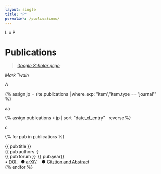 ```yaml
---
layout: single
title: "P"
permalink: /publications/
---
```


L o P

<h1 class="mt-4">Publications</h1>

> <cite><a href="https://scholar.google.com/citations?user=FLWcEXMAAAAJ&hl=en">Google Scholar page</a></cite>

<cite><a href="http://www.brainyquote.com/quotes/quotes/m/marktwain163473.html">Mark Twain</a></cite>

<cite>A</cite>

{% assign jp = site.publications | where_exp: "item","item.type == 'journal'" %}


aa

{% assign publications = jp | sort: "date_of_entry" | reverse %}

c

{% for pub in publications %}
<div class="pubitem">
  <div class="pubtitle">
    {{ pub.title }}
  </div>
  <div class="pubauthors">
    {{ pub.authors }}
  </div>
  <div class="pubinfo">
    {{ pub.forum }}, {{ pub.year}}
  </div>
  <div class="publinks">
  &#8226; <a href="{{pub.doi}}"> DOI </a>&nbsp;&nbsp; &#9679; <a href="{{pub.arxiv}}">arXiV</a>
    &nbsp;&nbsp; &#9679; <a href="{{pub.url | relative_url }}">Citation and Abstract</a>
  </div>
</div>
{% endfor %}
